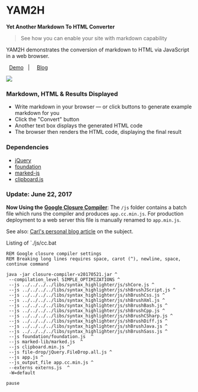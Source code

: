 # YAM2H

**Yet Another Markdown To HTML Converter**

> See how you can enable your site with markdown capability

YAM2H demonstrates the conversion of markdown to HTML via JavaScript in a web browser.

<i class="fa fa-eye fa-lg"></i> &nbsp; [Demo](http://codebehold.com/code/poc/md2html-online/) &nbsp; | &nbsp; <i class="fa fa-wordpress fa-1"></i> &nbsp; [Blog](http://codebehold.com/2016/02/19/markdown-to-html/)

![](http://codebehold.com/code/poc/md2html-online//img/app.jpg)

### Markdown, HTML &amp; Results Displayed

- Write markdown in your browser &mdash; or click buttons to generate example markdown for you
- Click the "Convert" button
- Another text box displays the generated HTML code
- The browser then renders the HTML code, displaying the final result

### Dependencies

- [jQuery](http://jquery.com/download/)
- [foundation](http://foundation.zurb.com/sites/getting-started.html)
- [marked-js](https://github.com/chjj/marked)
- [clipboard.js](https://zenorocha.github.io/clipboard.js)

### Update: June 22, 2017

**Now Using the** [**Google Closure Compiler**](https://developers.google.com/closure/compiler/): The `/js` folder contains a batch file which runs the compiler and produces `app.cc.min.js`.  For production deployment to a web server this file is manually renamed to `app.min.js`.

See also: [Carl's personal blog article](http://l.carlengstrom.com/2016/08/17/the-google-closure-compiler/) on the subject.

Listing of `./js/cc.bat

```shell
REM Google closure compiler settings
REM Breaking long lines requires space, carot (^), newline, space, continue command

java -jar closure-compiler-v20170521.jar ^
 --compilation_level SIMPLE_OPTIMIZATIONS ^
 --js ../../../../libs/syntax_highlighter/js/shCore.js ^
 --js ../../../../libs/syntax_highlighter/js/shBrushJScript.js ^
 --js ../../../../libs/syntax_highlighter/js/shBrushCss.js ^
 --js ../../../../libs/syntax_highlighter/js/shBrushXml.js ^
 --js ../../../../libs/syntax_highlighter/js/shBrushBash.js ^
 --js ../../../../libs/syntax_highlighter/js/shBrushCpp.js ^
 --js ../../../../libs/syntax_highlighter/js/shBrushCSharp.js ^
 --js ../../../../libs/syntax_highlighter/js/shBrushDiff.js ^
 --js ../../../../libs/syntax_highlighter/js/shBrushJava.js ^
 --js ../../../../libs/syntax_highlighter/js/shBrushSass.js ^
 --js foundation/foundation.js  ^
 --js marked-lib/marked.js  ^
 --js clipboard.min.js ^
 --js file-drop/jQuery.FileDrop.all.js ^
 --js app.js ^
 --js_output_file app.cc.min.js ^
 --externs externs.js  ^
 -W=default

pause
 
```

